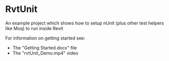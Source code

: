 RvtUnit
=======

An example project which shows how to setup nUnit (plus other test helpers like Moq) to run inside Revit

For information on getting started see:
- The "Getting Started.docx" file
- The "rvtUnit_Demo.mp4" video
